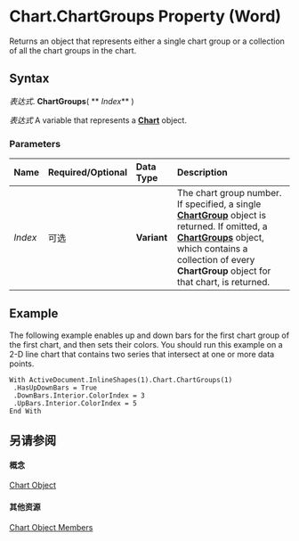 
# Chart.ChartGroups Property (Word)

Returns an object that represents either a single chart group or a collection of all the chart groups in the chart.


## Syntax

 _表达式_. **ChartGroups**( ** _Index_** )

 _表达式_ A variable that represents a **[Chart](366a825e-0daf-dbb7-b6f2-e7ce1a5ee2ef.md)** object.


### Parameters



|**Name**|**Required/Optional**|**Data Type**|**Description**|
|:-----|:-----|:-----|:-----|
| _Index_|可选|**Variant**|The chart group number. If specified, a single  **[ChartGroup](ea5a2610-9c00-9c95-8366-f9b0fcdf90be.md)** object is returned. If omitted, a **[ChartGroups](37136fbd-8740-c817-9666-993bc5d4c847.md)** object, which contains a collection of every **ChartGroup** object for that chart, is returned.|

## Example

The following example enables up and down bars for the first chart group of the first chart, and then sets their colors. You should run this example on a 2-D line chart that contains two series that intersect at one or more data points.






```
With ActiveDocument.InlineShapes(1).Chart.ChartGroups(1) 
 .HasUpDownBars = True 
 .DownBars.Interior.ColorIndex = 3 
 .UpBars.Interior.ColorIndex = 5 
End With
```


## 另请参阅


#### 概念


[Chart Object](366a825e-0daf-dbb7-b6f2-e7ce1a5ee2ef.md)
#### 其他资源


[Chart Object Members](http://msdn.microsoft.com/library/8abcbb92-781d-5a42-f395-526cdb3f754e%28Office.15%29.aspx)
